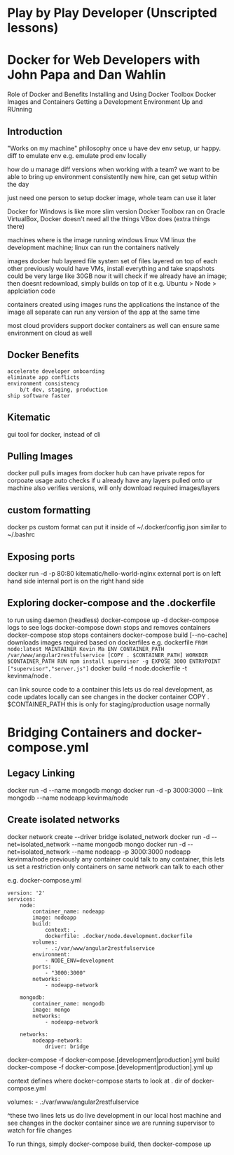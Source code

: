 # Play by Play Developer (Unscripted lessons)
# Docker for Web Developers with John Papa and Dan Wahlin

Role of Docker and Benefits
Installing and Using Docker Toolbox
Docker Images and Containers
Getting a Development Environment Up and RUnning

## Introduction
"Works on my machine" philosophy
once u have dev env setup, ur happy.
diff to emulate env
	e.g. emulate prod env locally

how do u manage diff versions when working with a team? 
we want to be able to bring up environment consistentlly
new hire, can get setup within the day

just need one person to setup docker image, whole team can use it later

Docker for Windows is like more slim version
	Docker Toolbox ran on Oracle VirtualBox, Docker doesn't need all the things VBox does (extra things there)

machines
	where is the image running
		windows
			linux VM
		linux
			the development machine; linux can run the containers natively

images
	docker hub
	layered file system
	set of files layered on top of each other
	previously would have VMs, install everything and take snapshots
		could be very large like 30GB
		now it will check if we already have an image; then doesnt redownload, simply builds on top of it
	e.g. Ubuntu > Node > applciation code

containers
	created using images
	runs the applications
	the instance of the image
	all separate
		can run any version of the app at the same time

most cloud providers support docker containers as well
	can ensure same environment on cloud as well

## Docker Benefits
	accelerate developer onboarding
	eliminate app conflicts
	environment consistency
		b/t dev, staging, production
	ship software faster

## Kitematic
gui tool for docker, instead of cli

## Pulling Images
docker pull
	pulls images from docker hub
	can have private repos for corpoate usage
	auto checks if u already have any layers pulled onto ur machine
		also verifies versions, will only download required images/layers

## custom formatting
docker ps
	custom format can put it inside of ~/.docker/config.json
		similar to ~/.bashrc

## Exposing ports
docker run -d -p 80:80 kitematic/hello-world-nginx
	external port is on left hand side
	internal port is on the right hand side

## Exploring docker-compose and the .dockerfile
to run using daemon (headless)
	docker-compose up -d
	docker-compose logs
		to see logs
docker-compose down
	stops and removes containers
docker-compose stop
	stops containers
docker-compose build [--no-cache]
	downloads images required
		based on dockerfiles
e.g. dockerfile
	```
	FROM node:latest
	MAINTAINER Kevin Ma
	ENV CONTAINER_PATH /var/www/angular2restfulservice
	[COPY . $CONTAINER_PATH]
	WORKDIR $CONTAINER_PATH
	RUN npm install supervisor -g
	EXPOSE 3000
	ENTRYPOINT ["supervisor","server.js"]
	```
docker build -f node.dockerfile -t kevinma/node .

can link source code to a container
	this lets us do real development, as code updates locally can see changes in the docker container
	COPY . $CONTAINER_PATH
		this is only for staging/production usage normally

# Bridging Containers and docker-compose.yml
## Legacy Linking
docker run -d --name mongodb mongo
docker run -d -p 3000:3000 --link mongodb --name nodeapp kevinma/node

## Create isolated networks
docker network create --driver bridge isolated_network
docker run -d --net=isolated_network --name mongodb mongo
docker run -d --net=isolated_network --name nodeapp -p 3000:3000 nodeapp kevinma/node
	previously any container could talk to any container, this lets us set a restriction only containers on same network can talk to each other

e.g. docker-compose.yml
```
version: '2'
services:
	node:
		container_name: nodeapp
		image: nodeapp
		build:
			context: .
			dockerfile: .docker/node.development.dockerfile
		volumes:
			- .:/var/www/angular2restfulservice
		environment:
			- NODE_ENV=development
		ports:
			- "3000:3000"
		networks:
			- nodeapp-network

	mongodb:
		container_name: mongodb
		image: mongo
		networks:
			- nodeapp-network
	
	networks:
		nodeapp-network:
			driver: bridge
```
docker-compose -f docker-compose.[development|production].yml build
docker-compose -f docker-compose.[development|production].yml up

context defines  where docker-compose starts to look at
	.
		dir of docker-compose.yml


volumes:
	- .:/var/www/angular2restfulservice

^these two lines lets us do live development in our local host machine and see changes in the docker container
	since we are running supervisor to watch for file changes

To run things, simply docker-compose build, then docker-compose up
